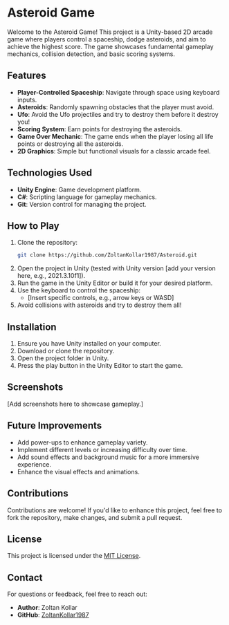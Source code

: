 # Asteroid Game

Welcome to the Asteroid Game! This project is a Unity-based 2D arcade game where players control a spaceship, dodge asteroids, and aim to achieve the highest score. The game showcases fundamental gameplay mechanics, collision detection, and basic scoring systems.

## Features

- **Player-Controlled Spaceship**: Navigate through space using keyboard inputs.
- **Asteroids**: Randomly spawning obstacles that the player must avoid.
- **Ufo**: Avoid the Ufo projectiles and try to destroy them before it destroy you!
- **Scoring System**: Earn points for destroying the asteroids.
- **Game Over Mechanic**: The game ends when the player losing all life points or destroying all the asteroids.
- **2D Graphics**: Simple but functional visuals for a classic arcade feel.

## Technologies Used

- **Unity Engine**: Game development platform.
- **C#**: Scripting language for gameplay mechanics.
- **Git**: Version control for managing the project.

## How to Play

1. Clone the repository:
   ```bash
   git clone https://github.com/ZoltanKollar1987/Asteroid.git
   ```
2. Open the project in Unity (tested with Unity version [add your version here, e.g., 2021.3.10f1]).
3. Run the game in the Unity Editor or build it for your desired platform.
4. Use the keyboard to control the spaceship:
   - [Insert specific controls, e.g., arrow keys or WASD]
5. Avoid collisions with asteroids and try to destroy them all!

## Installation

1. Ensure you have Unity installed on your computer.
2. Download or clone the repository.
3. Open the project folder in Unity.
4. Press the play button in the Unity Editor to start the game.

## Screenshots

[Add screenshots here to showcase gameplay.]

## Future Improvements

- Add power-ups to enhance gameplay variety.
- Implement different levels or increasing difficulty over time.
- Add sound effects and background music for a more immersive experience.
- Enhance the visual effects and animations.

## Contributions

Contributions are welcome! If you'd like to enhance this project, feel free to fork the repository, make changes, and submit a pull request.

## License

This project is licensed under the [MIT License](LICENSE).

## Contact

For questions or feedback, feel free to reach out:
- **Author**: Zoltan Kollar
- **GitHub**: [ZoltanKollar1987](https://github.com/ZoltanKollar1987)
